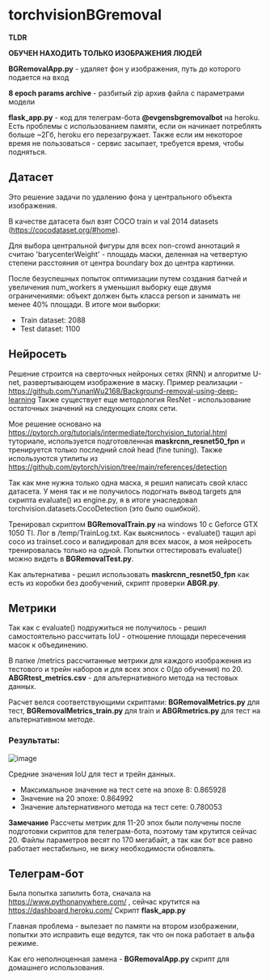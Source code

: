 # torchvisionBGremoval

**TLDR**

**ОБУЧЕН НАХОДИТЬ ТОЛЬКО ИЗОБРАЖЕНИЯ ЛЮДЕЙ**

**BGRemovalApp.py** - удаляет фон у изображения, путь до которого подается на вход

**8 epoch params archive** - разбитый zip архив файла с параметрами модели

**flask_app.py** - код для телеграм-бота **@evgensbgremovalbot** на heroku. Есть проблемы с использованием памяти, если он начинает потреблять больше ~2Гб, heroku его перезагружает. Также если им некоторое время не пользоваться - сервис засыпает, требуется время, чтобы подняться.


## Датасет
Это решение задачи по удалению фона у центрального объекта изображения.

В качестве датасета был взят COCO train и val 2014 datasets (https://cocodataset.org/#home).

Для выбора центральной фигуры для всех non-crowd аннотаций я считаю 'barycenterWeight' - площадь маски, деленная на четвертую степени расстояния от центра boundary box до центра картинки.

После безуспешных попыток оптимизации путем создания батчей и увеличения num_workers я уменьшил выборку еще двумя ограничениями: объект должен быть класса person и занимать не менее 40% площади. В итоге мои выборки:

- Train dataset: 2088
- Test dataset: 1100

## Нейросеть
Решение строится на сверточных нейроных сетях (RNN) и алгоритме U-net, развертывающем изображение в маску. Пример реализации - https://github.com/YunanWu2168/Background-removal-using-deep-learning Также существует еще методология ResNet - использование остаточных значений на следующих слоях сети.

Мое решение основано на https://pytorch.org/tutorials/intermediate/torchvision_tutorial.html туториале, используется подготовленная **maskrcnn_resnet50_fpn** и тренируется только последний слой head (fine tuning). Также используются утилиты из https://github.com/pytorch/vision/tree/main/references/detection

Так как мне нужна только одна маска, я решил написать свой класс датасета. У меня так и не получилось подогнать вывод targets для скрипта evaluate() из engine.py, я в итоге унаследовал torchvision.datasets.CocoDetection (это было ошибкой).

Тренировал скриптом **BGRemovalTrain.py** на windows 10 с Geforce GTX 1050 TI. Лог в /temp/TrainLog.txt.
Как выяснилось - evaluate() тащил api coco из trainset.coco и валидировал для всех масок, а моя нейросеть тренировалась только на одной.
Попытки оттестировать evaluate() можно видеть в **BGRemovalTest.py**.


Как альтернатива - решил использовать **maskrcnn_resnet50_fpn** как есть из коробки без дообучений, скрипт проверки **ABGR.py**.


## Метрики
Так как с evaluate() подружиться не получилось - решил самостоятельно рассчитать IoU - отношение площади пересечения масок к объединению.

В папке /metrics рассчитанные метрики для каждого изображения из тестового и трейн наборов и для всех эпох с 0(до обучения) по 20. **ABGRtest_metrics.csv** - для альтернативного метода на тестовых данных.

Расчет велся соответствующими скриптами: **BGRemovalMetrics.py** для тест, **BGRemovalMetrics_train.py** для train и **ABGRmetrics.py** для тест на альтернативном методе.

### Результаты:
![image](https://user-images.githubusercontent.com/25753000/167195181-3ff2ffb9-02dc-43b4-bac4-d25f9907b7f3.png)

Средние значения IoU для тест и трейн данных.

- Максимальное значение на тест сете на эпохе 8: 0.865928
- Значение на 20 эпохе: 0.864992
- Значение альтернативного метода на тест сете: 0.780053

**Замечание** Рассчеты метрик для 11-20 эпох были получены после подготовки скриптов для телеграм-бота, поэтому там крутится сейчас 20. Файлы параметров весят по 170 мегабайт, а так как бот все равно работает нестабильно, не вижу необходимости обновлять.

## Телеграм-бот
Была попытка запилить бота, сначала на https://www.pythonanywhere.com/ , сейчас крутится на https://dashboard.heroku.com/ Скрипт **flask_app.py**

Главная проблема - вылезает по памяти на втором изображении, попытки это исправить еще ведутся, так что он пока работает в альфа режиме.

Как его неполноценная замена - **BGRemovalApp.py** скрипт для домашнего использования.

